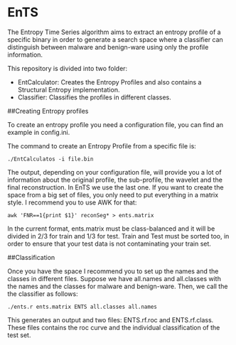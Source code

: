 # EnTS

The Entropy Time Series algorithm aims to extract an entropy profile of a specific binary in order to generate a search space where a classifier can distinguish between malware and benign-ware using only the profile information. 

This repository is divided into two folder: 

- EntCalculator: Creates the Entropy Profiles and also contains a Structural Entropy implementation.
- Classifier: Classifies the profiles in different classes.

##Creating Entropy profiles

To create an entropy profile you need a configuration file, you can find an example in config.ini.

The command to create an Entropy Profile from a specific file is:
```
./EntCalculatos -i file.bin 
```
The output, depending on your configuration file, will provide you a lot of information about the original profile, the sub-profile, the wavelet and the final reconstruction. In EnTS we use the last one. If you want to create the space from a big set of files, you only need to put everything in a matrix style. I recommend you to use AWK for that:
```
awk 'FNR==1{print $1}' reconSeg* > ents.matrix
```

In the current format, ents.matrix must be class-balanced and it will be divided in 2/3 for train and 1/3 for test. Train and Test must be sorted too, in order to ensure that your test data is not contaminating your train set.

##Classification

Once you have the space I recommend you to set up the names and the classes in different files. Suppose we have all.names and all.classes with the names and the classes for malware and benign-ware. Then, we call the the classifier as follows:
```
./ents.r ents.matrix ENTS all.classes all.names
```
This generates an output and two files: ENTS.rf.roc and ENTS.rf.class. These files contains the roc curve and the individual classification of the test set.
